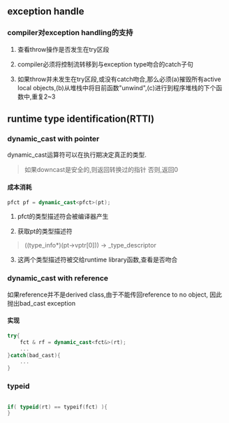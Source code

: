 ## exception handle

### compiler对exception handling的支持

1.	查看throw操作是否发生在try区段

2.	compiler必须将控制流转移到与exception type吻合的catch子句

3.	如果throw并未发生在try区段,或没有catch吻合,那么必须(a)摧毁所有active local objects,(b)从堆栈中将目前函数"unwind",(c)进行到程序堆栈的下个函数中,重复2~3

## runtime type identification(RTTI)

###	dynamic_cast with pointer

dynamic_cast运算符可以在执行期决定真正的类型.
>	如果downcast是安全的,则返回转换过的指针
>	否则,返回0

#### 成本消耗

```c++
pfct pf = dynamic_cast<pfct>(pt);
```
1.	pfct的类型描述符会被编译器产生

2.	获取pt的类型描述符
>	((type_info*)(pt->vptr[0])) -> _type_descriptor

3.	这两个类型描述符被交给runtime library函数,查看是否吻合

###	dynamic_cast with reference 

如果reference并不是derived class,由于不能传回reference to no object, 因此抛出bad_cast exception

#### 实现

```c++
try{
	fct & rf = dynamic_cast<fct&>(rt);
	...
}catch(bad_cast){
	...
}
```

### typeid

```c++

if( typeid(rt) == typeif(fct) ){
}

```


